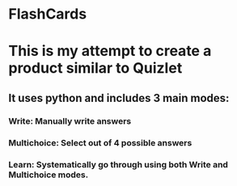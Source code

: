 # FlashCards

# This is my attempt to create a product similar to Quizlet

## It uses python and includes 3 main modes:
### Write: Manually write answers
### Multichoice: Select out of 4 possible answers
### Learn: Systematically go through using both Write and Multichoice modes.

